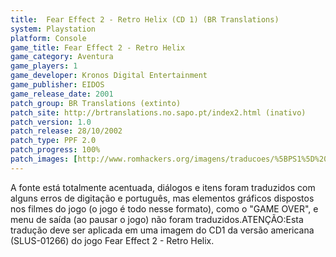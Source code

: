 ```yaml
---
title:  Fear Effect 2 - Retro Helix (CD 1) (BR Translations)
system: Playstation
platform: Console
game_title: Fear Effect 2 - Retro Helix
game_category: Aventura
game_players: 1
game_developer: Kronos Digital Entertainment
game_publisher: EIDOS
game_release_date: 2001
patch_group: BR Translations (extinto)
patch_site: http://brtranslations.no.sapo.pt/index2.html (inativo)
patch_version: 1.0
patch_release: 28/10/2002
patch_type: PPF 2.0
patch_progress: 100%
patch_images: [http://www.romhackers.org/imagens/traducoes/%5BPS1%5D%20Fear%20Effect%202%20-%20Retro%20Helix%20-%20CD1%20-%20BR%20Translations%20-%201.png,http://www.romhackers.org/imagens/traducoes/%5BPS1%5D%20Fear%20Effect%202%20-%20Retro%20Helix%20-%20CD1%20-%20BR%20Translations%20-%202.jpg,http://www.romhackers.org/imagens/traducoes/%5BPS1%5D%20Fear%20Effect%202%20-%20Retro%20Helix%20-%20CD1%20-%20BR%20Translations%20-%203.jpg]
---
```

A fonte está totalmente acentuada, diálogos e itens foram traduzidos com alguns erros de digitação e português, mas elementos gráficos dispostos nos filmes do jogo (o jogo é todo nesse formato), como o "GAME OVER", e menu de saída (ao pausar o jogo) não foram traduzidos.ATENÇÃO:Esta tradução deve ser aplicada em uma imagem do CD1 da versão americana (SLUS-01266) do jogo Fear Effect 2 - Retro Helix.